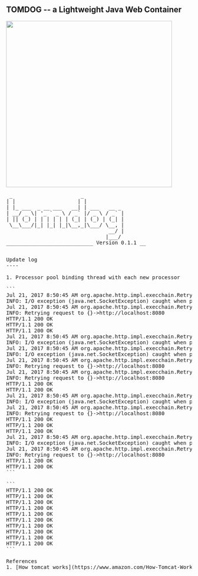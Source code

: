 
TOMDOG -- a Lightweight Java Web Container
----

<img src="http://fanaru.com/doge/image/218965-doge-doge.jpg" width="450">

<pre>
 _                      _             
| |                    | |            
| |_ ___  _ __ ___   __| | ___   __ _ 
| __/ _ \| '_ ` _ \ / _` |/ _ \ / _` |
| || (_) | | | | | | (_| | (_) | (_| |
 \__\___/|_| |_| |_|\__,_|\___/ \__, |
                                 __/ |
                                |___/ 
____________________________ Version 0.1.1 __                              
<pre>

Update log
----

1. Processor pool binding thread with each new processor

```
Jul 21, 2017 8:50:45 AM org.apache.http.impl.execchain.RetryExec execute
INFO: I/O exception (java.net.SocketException) caught when processing request to {}->http://localhost:8080: Connection reset by peer
Jul 21, 2017 8:50:45 AM org.apache.http.impl.execchain.RetryExec execute
INFO: Retrying request to {}->http://localhost:8080
HTTP/1.1 200 OK
HTTP/1.1 200 OK
HTTP/1.1 200 OK
Jul 21, 2017 8:50:45 AM org.apache.http.impl.execchain.RetryExec execute
INFO: I/O exception (java.net.SocketException) caught when processing request to {}->http://localhost:8080: Connection reset by peer
Jul 21, 2017 8:50:45 AM org.apache.http.impl.execchain.RetryExec execute
INFO: I/O exception (java.net.SocketException) caught when processing request to {}->http://localhost:8080: Broken pipe
Jul 21, 2017 8:50:45 AM org.apache.http.impl.execchain.RetryExec execute
INFO: Retrying request to {}->http://localhost:8080
Jul 21, 2017 8:50:45 AM org.apache.http.impl.execchain.RetryExec execute
INFO: Retrying request to {}->http://localhost:8080
HTTP/1.1 200 OK
HTTP/1.1 200 OK
Jul 21, 2017 8:50:45 AM org.apache.http.impl.execchain.RetryExec execute
INFO: I/O exception (java.net.SocketException) caught when processing request to {}->http://localhost:8080: Broken pipe
Jul 21, 2017 8:50:45 AM org.apache.http.impl.execchain.RetryExec execute
INFO: Retrying request to {}->http://localhost:8080
HTTP/1.1 200 OK
HTTP/1.1 200 OK
HTTP/1.1 200 OK
Jul 21, 2017 8:50:45 AM org.apache.http.impl.execchain.RetryExec execute
INFO: I/O exception (java.net.SocketException) caught when processing request to {}->http://localhost:8080: Broken pipe
Jul 21, 2017 8:50:45 AM org.apache.http.impl.execchain.RetryExec execute
INFO: Retrying request to {}->http://localhost:8080
HTTP/1.1 200 OK
HTTP/1.1 200 OK
```

```
HTTP/1.1 200 OK
HTTP/1.1 200 OK
HTTP/1.1 200 OK
HTTP/1.1 200 OK
HTTP/1.1 200 OK
HTTP/1.1 200 OK
HTTP/1.1 200 OK
HTTP/1.1 200 OK
HTTP/1.1 200 OK
HTTP/1.1 200 OK
```

References
1. [How tomcat works](https://www.amazon.com/How-Tomcat-Works-Budi-Kurniawan/dp/097521280X)